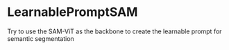 # LearnablePromptSAM
Try to use the SAM-ViT as the backbone to create the learnable prompt for semantic segmentation
